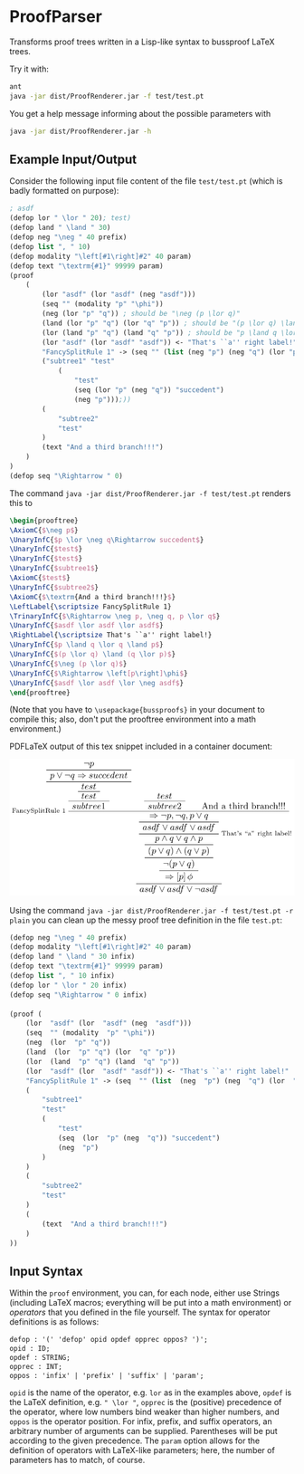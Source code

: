 # ProofParser
Transforms proof trees written in a Lisp-like syntax to bussproof LaTeX trees.

Try it with:

```bash
ant
java -jar dist/ProofRenderer.jar -f test/test.pt
```

You get a help message informing about the possible parameters with

```bash
java -jar dist/ProofRenderer.jar -h
```
	
## Example Input/Output

Consider the following input file content of the file `test/test.pt` (which is badly formatted on purpose):

```lisp
; asdf
(defop lor " \lor " 20); test)
(defop land " \land " 30)
(defop neg "\neg " 40 prefix)
(defop list ", " 10)
(defop modality "\left[#1\right]#2" 40 param)
(defop text "\textrm{#1}" 99999 param)
(proof
    (
        (lor "asdf" (lor "asdf" (neg "asdf")))
        (seq "" (modality "p" "\phi"))
        (neg (lor "p" "q")) ; should be "\neg (p \lor q)"
        (land (lor "p" "q") (lor "q" "p")) ; should be "(p \lor q) \land (q \lor p)"
        (lor (land "p" "q") (land "q" "p")) ; should be "p \land q \lor q \land p"
        (lor "asdf" (lor "asdf" "asdf")) <- "That's ``a'' right label!"
        "FancySplitRule 1" -> (seq "" (list (neg "p") (neg "q") (lor "p" "q")))
        ("subtree1" "test"
            (
            	"test"
            	(seq (lor "p" (neg "q")) "succedent")
            	(neg "p")));))
        (
            "subtree2"
            "test"
        )
        (text "And a third branch!!!")
    )
)
(defop seq "\Rightarrow " 0)
```

The command `java -jar dist/ProofRenderer.jar -f test/test.pt` renders this to

```latex
\begin{prooftree}
\AxiomC{$\neg p$}
\UnaryInfC{$p \lor \neg q\Rightarrow succedent$}
\UnaryInfC{$test$}
\UnaryInfC{$test$}
\UnaryInfC{$subtree1$}
\AxiomC{$test$}
\UnaryInfC{$subtree2$}
\AxiomC{$\textrm{And a third branch!!!}$}
\LeftLabel{\scriptsize FancySplitRule 1}
\TrinaryInfC{$\Rightarrow \neg p, \neg q, p \lor q$}
\UnaryInfC{$asdf \lor asdf \lor asdf$}
\RightLabel{\scriptsize That's ``a'' right label!}
\UnaryInfC{$p \land q \lor q \land p$}
\UnaryInfC{$(p \lor q) \land (q \lor p)$}
\UnaryInfC{$\neg (p \lor q)$}
\UnaryInfC{$\Rightarrow \left[p\right]\phi$}
\UnaryInfC{$asdf \lor asdf \lor \neg asdf$}
\end{prooftree}
```

(Note that you have to `\usepackage{bussproofs}` in your document to compile this; also, don't put the prooftree environment into a math environment.)

PDFLaTeX output of this tex snippet included in a container document:

![Rendered Output](example-tree.png?raw=true)

Using the command `java -jar dist/ProofRenderer.jar -f test/test.pt -r plain` you can clean up the messy proof tree definition in the file `test.pt`:

```lisp
(defop neg "\neg " 40 prefix)
(defop modality "\left[#1\right]#2" 40 param)
(defop land " \land " 30 infix)
(defop text "\textrm{#1}" 99999 param)
(defop list ", " 10 infix)
(defop lor " \lor " 20 infix)
(defop seq "\Rightarrow " 0 infix)

(proof (
	(lor  "asdf" (lor  "asdf" (neg  "asdf")))
	(seq  "" (modality  "p" "\phi"))
	(neg  (lor  "p" "q"))
	(land  (lor  "p" "q") (lor  "q" "p"))
	(lor  (land  "p" "q") (land  "q" "p"))
	(lor  "asdf" (lor  "asdf" "asdf")) <- "That's ``a'' right label!"
	"FancySplitRule 1" -> (seq  "" (list  (neg  "p") (neg  "q") (lor  "p" "q")))
	(
		"subtree1"
		"test"
		(
			"test"
			(seq  (lor  "p" (neg  "q")) "succedent")
			(neg  "p")
		)
	)
	(
		"subtree2"
		"test"
	)
	(
		(text  "And a third branch!!!")
	)
))
```

## Input Syntax

Within the `proof` environment, you can, for each node, either use Strings (including LaTeX macros; everything will be put into a math environment) or *operators* that you defined in the file yourself. The syntax for operator definitions is as follows:

```antrl
defop : '(' 'defop' opid opdef opprec oppos? ')';
opid : ID;
opdef : STRING;
opprec : INT;
oppos :	'infix' | 'prefix' | 'suffix' | 'param';
```

`opid` is the name of the operator, e.g. `lor` as in the examples above, `opdef` is the LaTeX definition, e.g. `" \lor "`, `opprec` is the (positive) precedence of the operator, where low numbers bind weaker than higher numbers, and `oppos` is the operator position. For infix, prefix, and suffix operators, an arbitrary number of arguments can be supplied. Parentheses will be put according to the given precedence. The `param` option allows for the definition of operators with LaTeX-like parameters; here, the number of parameters has to match, of course.
